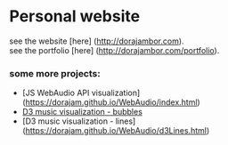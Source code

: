 # Personal website
see the website [here] (http://dorajambor.com).  
see the portfolio [here] (http://dorajambor.com/portfolio).  


### some more projects:
- [JS WebAudio API visualization] (https://dorajam.github.io/WebAudio/index.html)  
- [D3 music visualization - bubbles](https://dorajam.github.io/WebAudio/CollD3tection.html)  
- [D3 music visualization - lines] (https://dorajam.github.io/WebAudio/d3Lines.html)  
